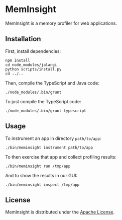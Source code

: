MemInsight
==========

MemInsight is a memory profiler for web applications.

Installation
------------

First, install dependencies:

    npm install
    cd node_modules/jalangi
    python scripts/install.py
    cd ../..

Then, compile the TypeScript and Java code:

    ./node_modules/.bin/grunt

To just compile the TypeScript code:

    ./node_modules/.bin/grunt typescript


Usage
-----

To instrument an app in directory `path/to/app`:

    ./bin/meminsight instrument path/to/app

To then exercise that app and collect profiling results:

    ./bin/meminsight run /tmp/app

And to show the results in our GUI:

    ./bin/meminsight inspect /tmp/app

License
-------

MemInsight is distributed under the
[Apache License](http://www.apache.org/licenses/LICENSE-2.0.html).
